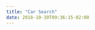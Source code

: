 ```yaml
---
title: "Car Search"
date: 2018-10-30T09:36:15-02:00
---
```


<script
  src="https://code.jquery.com/jquery-3.3.1.min.js"
  integrity="sha256-FgpCb/KJQlLNfOu91ta32o/NMZxltwRo8QtmkMRdAu8="
  crossorigin="anonymous"></script>

<script>
    
    var cache = {};
    
    function load( url ) {

        if( ! cache[ url ] ) {
            cache[ url ] = $.ajax( url );
        }

        return cache[ url ];
    }

    // Taxonomy

    load( '/playground/tags/' ).done( function( response ) {

        var data = $( jQuery.parseHTML( response ) ).find( '.catalogue' ).find( 'li' );
        
        var cars = {};

        $.each( data, function ( offset, current ) {
            
            var url = $( current ).find( 'a' ).attr( 'href' ).replace( /\/?$/, '/' );

            load( url ).done( function( response ) {

                if( ! cars[ url ] ) {

                    var name = $( response ).find( '.post-title' ).text()
                    
                    $( '<p/>', { 'class': name }).html(
                        $( '<a/>', { 'href': url }).attr( 'target', '_blank' ).text( name )
                    ).appendTo( '#results' );

                    cars[ url ] = true;
                }
            });
        });
    });
</script>

<div id="results"></div>